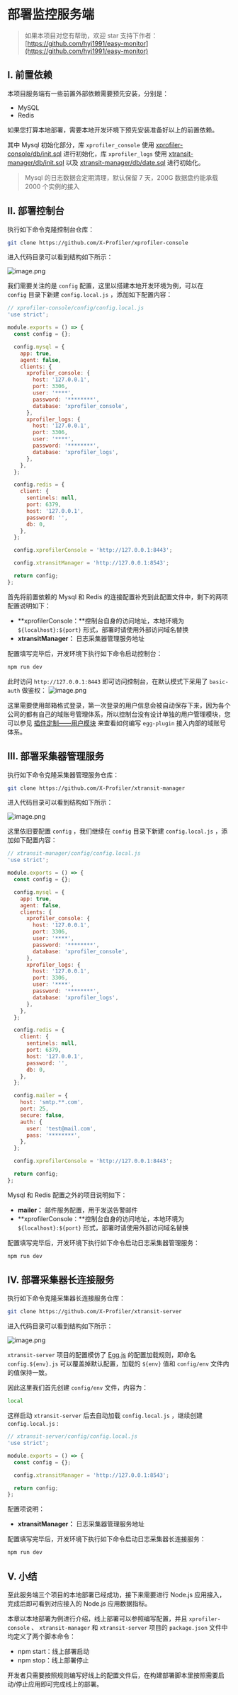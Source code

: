# 部署监控服务端

> 如果本项目对您有帮助，欢迎 star 支持下作者：[https://github.com/hyj1991/easy-monitor](https://github.com/hyj1991/easy-monitor)


## I. 前置依赖
本项目服务端有一些前置外部依赖需要预先安装，分别是：

- MySQL
- Redis

如果您打算本地部署，需要本地开发环境下预先安装准备好以上的前置依赖。

其中 Mysql 初始化部分，库 `xprofiler_console` 使用 [xprofiler-console/db/init.sql](https://github.com/X-Profiler/xprofiler-console/blob/master/db/init.sql) 进行初始化，库 `xprofiler_logs` 使用 [xtransit-manager/db/init.sql](https://github.com/X-Profiler/xtransit-manager/blob/master/db/init.sql) 以及 [xtransit-manager/db/date.sql](https://github.com/X-Profiler/xtransit-manager/blob/master/db/date.sql) 进行初始化。

> Mysql 的日志数据会定期清理，默认保留 7 天，200G 数据盘约能承载 2000 个实例的接入


## II. 部署控制台
执行如下命令克隆控制台仓库：

```bash
git clone https://github.com/X-Profiler/xprofiler-console
```

进入代码目录可以看到结构如下所示：

![image.png](https://cdn.nlark.com/yuque/0/2020/png/155185/1591167725783-957fabe7-7388-418b-960c-91bc938e0222.png#align=left&display=inline&height=521&margin=%5Bobject%20Object%5D&name=image.png&originHeight=1042&originWidth=500&size=80182&status=done&style=shadow&width=250)

我们需要关注的是 `config` 配置，这里以搭建本地开发环境为例，可以在 `config` 目录下新建 `config.local.js` ，添加如下配置内容：

```javascript
// xprofiler-console/config/config.local.js
'use strict';

module.exports = () => {
  const config = {};

  config.mysql = {
    app: true,
    agent: false,
    clients: {
      xprofiler_console: {
        host: '127.0.0.1',
        port: 3306,
        user: '****',
        password: '********',
        database: 'xprofiler_console',
      },
      xprofiler_logs: {
        host: '127.0.0.1',
        port: 3306,
        user: '****',
        password: '********',
        database: 'xprofiler_logs',
      },
    },
  };

  config.redis = {
    client: {
      sentinels: null,
      port: 6379,
      host: '127.0.0.1',
      password: '',
      db: 0,
    },
  };

  config.xprofilerConsole = 'http://127.0.0.1:8443';

  config.xtransitManager = 'http://127.0.0.1:8543';

  return config;
};
```

首先将前置依赖的 Mysql 和 Redis 的连接配置补充到此配置文件中，剩下的两项配置说明如下：

- **xprofilerConsole：**控制台自身的访问地址，本地环境为 `${localhost}:${port}` 形式，部署时请使用外部访问域名替换
- **xtransitManager：** 日志采集器管理服务地址

配置填写完毕后，开发环境下执行如下命令启动控制台：

```bash
npm run dev
```

此时访问 `http://127.0.0.1:8443` 即可访问控制台，在默认模式下采用了 `basic-auth` 做鉴权：
![image.png](https://cdn.nlark.com/yuque/0/2020/png/155185/1591172668853-ed64436b-954c-4b00-99ab-c128fc3abd6f.png#align=left&display=inline&height=225&margin=%5Bobject%20Object%5D&name=image.png&originHeight=450&originWidth=886&size=30173&status=done&style=shadow&width=443)

这里需要使用邮箱格式登录，第一次登录的用户信息会被自动保存下来，因为各个公司的都有自己的域账号管理体系，所以控制台没有设计单独的用户管理模块，您可以参见 [插件定制——用户模块](https://www.yuque.com/hyj1991/easy-monitor/plugin-user) 来查看如何编写 `egg-plugin` 接入内部的域账号体系。


## III. 部署采集器管理服务
执行如下命令克隆采集器管理服务仓库：

```bash
git clone https://github.com/X-Profiler/xtransit-manager
```

进入代码目录可以看到结构如下所示：

![image.png](https://cdn.nlark.com/yuque/0/2020/png/155185/1591173339901-4fa88c41-9f0e-436e-8006-89d641b8c04d.png#align=left&display=inline&height=512&margin=%5Bobject%20Object%5D&name=image.png&originHeight=1024&originWidth=494&size=79725&status=done&style=none&width=247)

这里依旧要配置 `config` ，我们继续在 `config` 目录下新建 `config.local.js` ，添加如下配置内容：

```javascript
// xtransit-manager/config/config.local.js
'use strict';

module.exports = () => {
  const config = {};

  config.mysql = {
    app: true,
    agent: false,
    clients: {
      xprofiler_console: {
        host: '127.0.0.1',
        port: 3306,
        user: '****',
        password: '********',
        database: 'xprofiler_console',
      },
      xprofiler_logs: {
        host: '127.0.0.1',
        port: 3306,
        user: '****',
        password: '********',
        database: 'xprofiler_logs',
      },
    },
  };

  config.redis = {
    client: {
      sentinels: null,
      port: 6379,
      host: '127.0.0.1',
      password: '',
      db: 0,
    },
  };

  config.mailer = {
    host: 'smtp.**.com',
    port: 25,
    secure: false,
    auth: {
      user: 'test@mail.com',
      pass: '********',
    },
  };

  config.xprofilerConsole = 'http://127.0.0.1:8443';

  return config;
};
```

Mysql 和 Redis 配置之外的项目说明如下：

- **mailer：** 邮件服务配置，用于发送告警邮件
- **xprofilerConsole：**控制台自身的访问地址，本地环境为 `${localhost}:${port}` 形式，部署时请使用外部访问域名替换

配置填写完毕后，开发环境下执行如下命令启动日志采集器管理服务：

```bash
npm run dev
```

## IV. 部署采集器长连接服务
执行如下命令克隆采集器长连接服务仓库：

```bash
git clone https://github.com/X-Profiler/xtransit-server
```

进入代码目录可以看到结构如下所示：

![image.png](https://cdn.nlark.com/yuque/0/2020/png/155185/1591173865825-25cad931-6751-408e-a0e8-9c2530a8c550.png#align=left&display=inline&height=409&margin=%5Bobject%20Object%5D&name=image.png&originHeight=818&originWidth=498&size=63883&status=done&style=none&width=249)

`xtransit-server` 项目的配置模仿了 [Egg.js](https://eggjs.org/) 的配置加载规则，即命名 `config.${env}.js` 可以覆盖掉默认配置，加载的 `${env}` 值和 `config/env` 文件内的值保持一致。

因此这里我们首先创建 `config/env` 文件，内容为：

```bash
local
```

这样启动 `xtransit-server` 后去自动加载 `config.local.js` ，继续创建 `config.local.js` :

```javascript
// xtransit-server/config/config.local.js
'use strict';

module.exports = () => {
  const config = {};

  config.xtransitManager = 'http://127.0.0.1:8543';

  return config;
};
```

配置项说明：

- **xtransitManager：** 日志采集器管理服务地址

配置填写完毕后，开发环境下执行如下命令启动日志采集器长连接服务：

```bash
npm run dev
```


## V. 小结
至此服务端三个项目的本地部署已经成功，接下来需要进行 Node.js 应用接入，完成后即可看到对应接入的 Node.js 应用数据指标。

本章以本地部署为例进行介绍，线上部署可以参照编写配置，并且 `xprofiler-console` 、 `xtransit-manager` 和 `xtransit-server` 项目的 `package.json` 文件中均定义了两个脚本命令：

- npm start：线上部署启动
- npm stop：线上部署停止

开发者只需要按照规则编写好线上的配置文件后，在构建部署脚本里按照需要启动/停止应用即可完成线上的部署。


